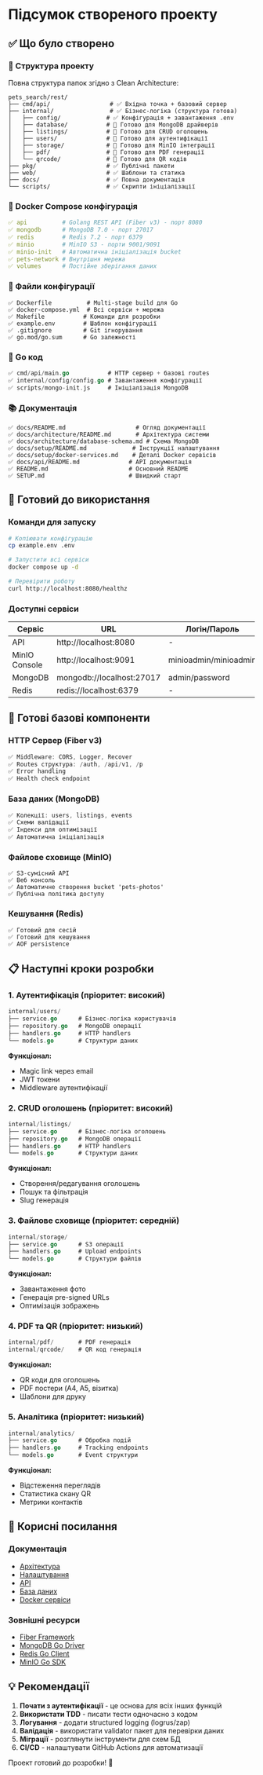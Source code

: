 # Підсумок створеного проекту

## ✅ Що було створено

### 📁 Структура проекту
Повна структура папок згідно з Clean Architecture:
```
pets_search/rest/
├── cmd/api/                 # ✅ Вхідна точка + базовий сервер
├── internal/                # ✅ Бізнес-логіка (структура готова)
│   ├── config/             # ✅ Конфігурація + завантаження .env
│   ├── database/           # 📁 Готово для MongoDB драйверів
│   ├── listings/           # 📁 Готово для CRUD оголошень
│   ├── users/              # 📁 Готово для аутентифікації
│   ├── storage/            # 📁 Готово для MinIO інтеграції
│   ├── pdf/                # 📁 Готово для PDF генерації
│   └── qrcode/             # 📁 Готово для QR кодів
├── pkg/                    # ✅ Публічні пакети
├── web/                    # ✅ Шаблони та статика
├── docs/                   # ✅ Повна документація
└── scripts/                # ✅ Скрипти ініціалізації
```

### 🐳 Docker Compose конфігурація
```yaml
✅ api          # Golang REST API (Fiber v3) - порт 8080
✅ mongodb      # MongoDB 7.0 - порт 27017
✅ redis        # Redis 7.2 - порт 6379  
✅ minio        # MinIO S3 - порти 9001/9091
✅ minio-init   # Автоматична ініціалізація bucket
✅ pets-network # Внутрішня мережа
✅ volumes      # Постійне зберігання даних
```

### 📄 Файли конфігурації
```
✅ Dockerfile          # Multi-stage build для Go
✅ docker-compose.yml  # Всі сервіси + мережа
✅ Makefile           # Команди для розробки
✅ example.env        # Шаблон конфігурації
✅ .gitignore         # Git ігнорування
✅ go.mod/go.sum      # Go залежності
```

### 🔧 Go код
```go
✅ cmd/api/main.go           # HTTP сервер + базові routes
✅ internal/config/config.go # Завантаження конфігурації
✅ scripts/mongo-init.js     # Ініціалізація MongoDB
```

### 📚 Документація
```
✅ docs/README.md                    # Огляд документації
✅ docs/architecture/README.md       # Архітектура системи
✅ docs/architecture/database-schema.md # Схема MongoDB
✅ docs/setup/README.md             # Інструкції налаштування
✅ docs/setup/docker-services.md    # Деталі Docker сервісів
✅ docs/api/README.md              # API документація
✅ README.md                       # Основний README
✅ SETUP.md                        # Швидкий старт
```

## 🚀 Готовий до використання

### Команди для запуску
```bash
# Копіювати конфігурацію
cp example.env .env

# Запустити всі сервіси
docker compose up -d

# Перевірити роботу
curl http://localhost:8080/healthz
```

### Доступні сервіси
| Сервіс | URL | Логін/Пароль |
|--------|-----|--------------|
| API | http://localhost:8080 | - |
| MinIO Console | http://localhost:9091 | minioadmin/minioadmin |
| MongoDB | mongodb://localhost:27017 | admin/password |
| Redis | redis://localhost:6379 | - |

## 🎯 Готові базові компоненти

### HTTP Сервер (Fiber v3)
```go
✅ Middleware: CORS, Logger, Recover
✅ Routes структура: /auth, /api/v1, /p
✅ Error handling
✅ Health check endpoint
```

### База даних (MongoDB)
```javascript
✅ Колекції: users, listings, events
✅ Схеми валідації
✅ Індекси для оптимізації
✅ Автоматична ініціалізація
```

### Файлове сховище (MinIO)
```
✅ S3-сумісний API
✅ Веб консоль
✅ Автоматичне створення bucket 'pets-photos'
✅ Публічна політика доступу
```

### Кешування (Redis)
```
✅ Готовий для сесій
✅ Готовий для кешування
✅ AOF persistence
```

## 📋 Наступні кроки розробки

### 1. Аутентифікація (пріоритет: високий)
```go
internal/users/
├── service.go      # Бізнес-логіка користувачів
├── repository.go   # MongoDB операції
├── handlers.go     # HTTP handlers
└── models.go       # Структури даних
```

**Функціонал:**
- Magic link через email
- JWT токени
- Middleware аутентифікації

### 2. CRUD оголошень (пріоритет: високий)
```go
internal/listings/
├── service.go      # Бізнес-логіка оголошень
├── repository.go   # MongoDB операції  
├── handlers.go     # HTTP handlers
└── models.go       # Структури даних
```

**Функціонал:**
- Створення/редагування оголошень
- Пошук та фільтрація
- Slug генерація

### 3. Файлове сховище (пріоритет: середній)
```go
internal/storage/
├── service.go      # S3 операції
├── handlers.go     # Upload endpoints
└── models.go       # Структури файлів
```

**Функціонал:**
- Завантаження фото
- Генерація pre-signed URLs
- Оптимізація зображень

### 4. PDF та QR (пріоритет: низький)
```go
internal/pdf/       # PDF генерація
internal/qrcode/    # QR код генерація
```

**Функціонал:**
- QR коди для оголошень
- PDF постери (A4, A5, візитка)
- Шаблони для друку

### 5. Аналітика (пріоритет: низький)
```go
internal/analytics/
├── service.go      # Обробка подій
├── handlers.go     # Tracking endpoints
└── models.go       # Event структури
```

**Функціонал:**
- Відстеження переглядів
- Статистика скану QR
- Метрики контактів

## 🔗 Корисні посилання

### Документація
- [Архітектура](./docs/architecture/README.md)
- [Налаштування](./docs/setup/README.md)  
- [API](./docs/api/README.md)
- [База даних](./docs/architecture/database-schema.md)
- [Docker сервіси](./docs/setup/docker-services.md)

### Зовнішні ресурси
- [Fiber Framework](https://docs.gofiber.io/)
- [MongoDB Go Driver](https://docs.mongodb.com/drivers/go/)
- [Redis Go Client](https://redis.uptrace.dev/)
- [MinIO Go SDK](https://docs.min.io/docs/golang-client-quickstart-guide.html)

## 💡 Рекомендації

1. **Почати з аутентифікації** - це основа для всіх інших функцій
2. **Використати TDD** - писати тести одночасно з кодом
3. **Логування** - додати structured logging (logrus/zap)
4. **Валідація** - використати validator пакет для перевірки даних
5. **Міграції** - розглянути інструменти для схем БД
6. **CI/CD** - налаштувати GitHub Actions для автоматизації

Проект готовий до розробки! 🎉
